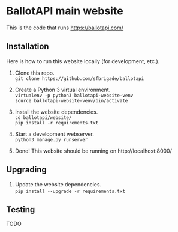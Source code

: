 # BallotAPI main website

This is the code that runs https://ballotapi.com/

## Installation

Here is how to run this website locally (for development, etc.).

1. Clone this repo.<br/>
`git clone https://github.com/sfbrigade/ballotapi`

2. Create a Python 3 virtual environment.<br/>
`virtualenv -p python3 ballotapi-website-venv`<br/>
`source ballotapi-website-venv/bin/activate`<br/>

3. Install the website dependencies.<br/>
`cd ballotapi/website/`<br/>
`pip install -r requirements.txt`

4. Start a development webserver.<br/>
`python3 manage.py runserver`

5. Done! This website should be running on http://localhost:8000/

## Upgrading

1. Update the website dependencies.<br/>
`pip install --upgrade -r requirements.txt`

## Testing

TODO


